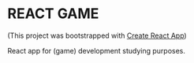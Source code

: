 # REACT GAME

(This project was bootstrapped with [Create React App](https://github.com/facebook/create-react-app))

React app for (game) development studying purposes.

